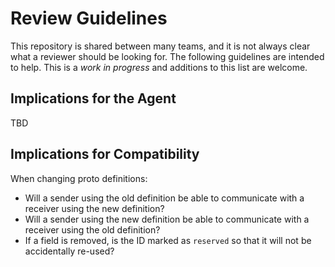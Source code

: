 # Review Guidelines

This repository is shared between many teams, and it is not always clear what a reviewer should be looking for.
The following guidelines are intended to help.
This is a _work in progress_ and additions to this list are welcome.

## Implications for the Agent

TBD

## Implications for Compatibility

When changing proto definitions:

 * Will a sender using the old definition be able to communicate with a receiver using the new definition?
 * Will a sender using the new definition be able to communicate with a receiver using the old definition?
 * If a field is removed, is the ID marked as `reserved` so that it will not be accidentally re-used?
